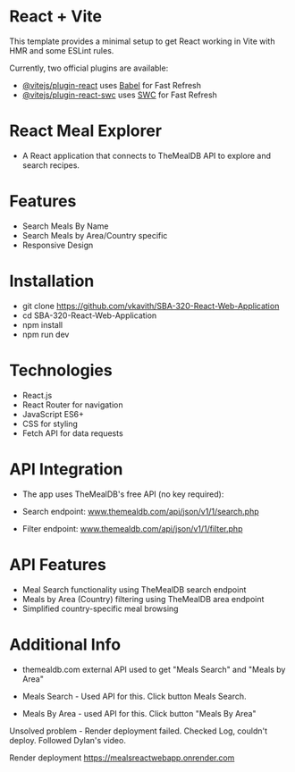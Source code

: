 # React + Vite

This template provides a minimal setup to get React working in Vite with HMR and some ESLint rules.

Currently, two official plugins are available:

- [@vitejs/plugin-react](https://github.com/vitejs/vite-plugin-react/blob/main/packages/plugin-react/README.md) uses [Babel](https://babeljs.io/) for Fast Refresh
- [@vitejs/plugin-react-swc](https://github.com/vitejs/vite-plugin-react-swc) uses [SWC](https://swc.rs/) for Fast Refresh

# React Meal Explorer
  +  A React application that connects to TheMealDB API to explore and search recipes.

# Features
  + Search Meals By Name
  + Search Meals by Area/Country specific
  + Responsive Design

# Installation

+ git clone https://github.com/vkavith/SBA-320-React-Web-Application
+ cd SBA-320-React-Web-Application
+ npm install
+ npm run dev

# Technologies

+ React.js
+ React Router for navigation
+ JavaScript ES6+
+ CSS for styling
+ Fetch API for data requests
  
# API Integration
+ The app uses TheMealDB's free API (no key required):

+ Search endpoint: www.themealdb.com/api/json/v1/1/search.php
+ Filter endpoint: www.themealdb.com/api/json/v1/1/filter.php

# API Features

+ Meal Search functionality using TheMealDB search endpoint
+ Meals by Area (Country) filtering using TheMealDB area endpoint
+ Simplified country-specific meal browsing

# Additional Info

+ themealdb.com external API used to get "Meals Search" and "Meals by Area" 

+ Meals Search - Used API for this. Click button Meals Search.

+ Meals By Area - used API for this. Click button "Meals By Area"


Unsolved problem - Render deployment failed. Checked Log, couldn't deploy. Followed Dylan's video.

Render deployment
https://mealsreactwebapp.onrender.com
